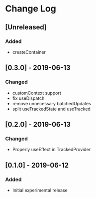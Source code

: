 # Change Log

## [Unreleased]
### Added
- createContainer

## [0.3.0] - 2019-06-13
### Changed
- customContext support
- fix useDispatch
- remove unnecessary batchedUpdates
- split useTrackedState and useTracked

## [0.2.0] - 2019-06-13
### Changed
- Properly useEffect in TrackedProvider

## [0.1.0] - 2019-06-12
### Added
- Initial experimental release
